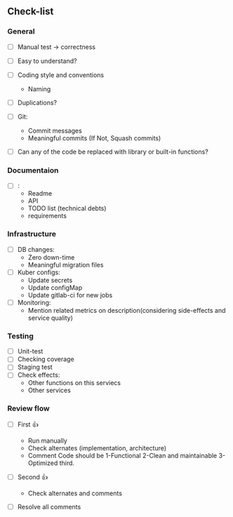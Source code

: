 ## Check-list


### General
- [ ] Manual test -> correctness
- [ ] Easy to understand?
- [ ] Coding style and conventions
  - Naming
- [ ] Duplications?
- [ ] Git:
  - Commit messages
  - Meaningful commits (If Not, Squash commits)
- [ ] Can any of the code be replaced with library or built-in functions?


### Documentaion
- [ ] :
  - Readme
  - API
  - TODO list (technical debts)
  - requirements


### Infrastructure
- [ ] DB changes:
  -  Zero down-time
  -  Meaningful migration files
- [ ] Kuber configs:
  - Update secrets
  - Update configMap
  - Update gitlab-ci for new jobs
- [ ] Monitoring:
  - Mention related metrics on description(considering side-effects and service quality)

### Testing
- [ ] Unit-test
- [ ] Checking coverage
- [ ] Staging test
- [ ] Check effects:
  - Other functions on this serviecs
  - Other services


### Review flow
- [ ] First :+1:
  - Run manually
  - Check alternates (implementation, architecture)
  - Comment
    Code should be
      1-Functional
      2-Clean and maintainable
      3-Optimized third.
- [ ] Second :+1:
  - Check alternates and comments
- [ ] Resolve all comments


